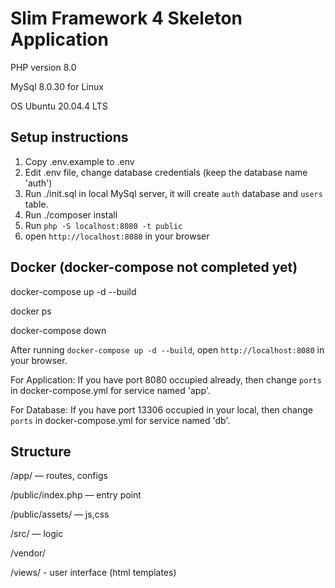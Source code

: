 # Slim Framework 4 Skeleton Application

PHP version 8.0

MySql 8.0.30 for Linux

OS Ubuntu 20.04.4 LTS

Setup instructions
---------------------------------------------
1) Copy .env.example to .env
2) Edit .env file, change database credentials (keep the database name 'auth')
3) Run ./init.sql in local MySql server, it will create `auth` database and `users` table.
4) Run ./composer install
5) Run `php -S localhost:8080 -t public`
6) open `http://localhost:8080` in your browser


Docker (docker-compose not completed yet)
---------------------------------------
docker-compose up -d --build

docker ps

docker-compose down

After running `docker-compose up -d --build`, open `http://localhost:8080` in your browser.

For Application: If you have port 8080 occupied already, then change `ports` in docker-compose.yml for service named 'app'.

For Database: If you have port 13306 occupied in your local, then change `ports` in docker-compose.yml for service named 'db'.

Structure
-------------------------------------

/app/ — routes, configs

/public/index.php — entry point

/public/assets/ — js,css

/src/ — logic

/vendor/

/views/ - user interface (html templates)
